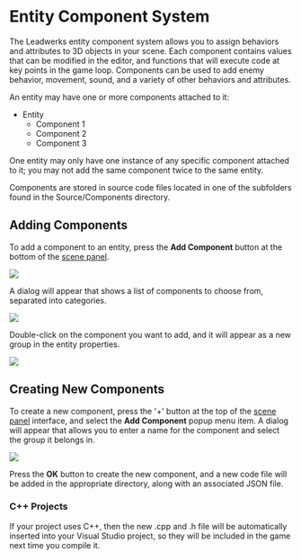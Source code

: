 # Entity Component System

The Leadwerks entity component system allows you to assign behaviors and attributes to 3D objects in your scene. Each component contains values that can be modified in the editor, and functions that will execute code at key points in the game loop. Components can be used to add enemy behavior, movement, sound, and a variety of other behaviors and attributes.

An entity may have one or more components attached to it:

- Entity
  - Component 1
  - Component 2
  - Component 3
 
One entity may only have one instance of any specific component attached to it; you may not add the same component twice to the same entity.

Components are stored in source code files located in one of the subfolders found in the Source/Components directory.

## Adding Components

To add a component to an entity, press the **Add Component** button at the bottom of the [scene panel](mapbrowser.md).

![](https://github.com/UltraEngine/Documentation/blob/master/Images/addcomponent.png?raw=true)

A dialog will appear that shows a list of components to choose from, separated into categories.

![](https://github.com/UltraEngine/Documentation/blob/master/Images/addcomponent2.png?raw=true)

Double-click on the component you want to add, and it will appear as a new group in the entity properties.

![](https://github.com/UltraEngine/Documentation/blob/master/Images/addcomponent3.png?raw=true)

## Creating New Components

To create a new component, press the '+' button at the top of the [scene panel](mapbrowser.md) interface, and select the **Add Component** popup menu item. A dialog will appear that allows you to enter a name for the component and select the group it belongs in.

![](https://github.com/UltraEngine/Documentation/blob/master/Images/newcomponent.png?raw=true)

Press the **OK** button to create the new component, and a new code file will be added in the appropriate directory, along with an associated JSON file.

### C++ Projects

If your project uses C++, then the new .cpp and .h file will be automatically inserted into your Visual Studio project, so they will be included in the game next time you compile it.
